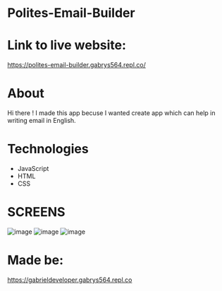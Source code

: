 # Polites-Email-Builder
# Link to live website:
https://polites-email-builder.gabrys564.repl.co/
# About
Hi there ! I made this app becuse I wanted create app which can help in writing email in English.
# Technologies
- JavaScript
- HTML
- CSS
# SCREENS
![image](https://github.com/Gabrli/Polites-Email-Builder/assets/110058841/33157f3b-d2a7-46f2-8eed-fc31a3252ff2)
![image](https://github.com/Gabrli/Polites-Email-Builder/assets/110058841/f4ab84b3-056c-4386-83fd-358621d3f9b0)
![image](https://github.com/Gabrli/Polites-Email-Builder/assets/110058841/a466ed8c-eaf1-486f-b83a-ad4b5dd256c0)

# Made be:
https://gabrieldeveloper.gabrys564.repl.co
